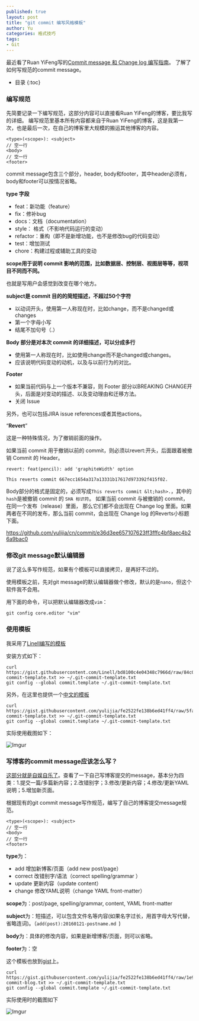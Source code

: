 ```yaml
---
published: true
layout: post
title: "git commit 编写风格模板"
author: Yu
categories: 格式技巧
tags:
- Git
---
```



最近看了Ruan YiFeng写的[Commit message 和 Change log 编写指南](http://www.ruanyifeng.com/blog/2016/01/commit_message_change_log.html)。
了解了如何写规范的commit message。

* 目录
{:toc}


### 编写规范

先简要记录一下编写规范，这部分内容可以直接看Ruan YiFeng的博客，要比我写的详细。
编写规范里基本所有内容都来自于Ruan YiFeng的博客，这是我第一次，也是最后一次，在自己的博客里大规模的搬运其他博客的内容。

~~~
<type>(<scope>): <subject>
// 空一行
<body>
// 空一行
<footer>
~~~

commit message包含三个部分，header, body和footer，其中header必须有，body和footer可以按情况省略。

**type 字段**

- feat：新功能（feature）
- fix：修补bug
- docs：文档（documentation）
- style： 格式（不影响代码运行的变动）
- refactor：重构（即不是新增功能，也不是修改bug的代码变动）
- test：增加测试
- chore：构建过程或辅助工具的变动

**scope用于说明 commit 影响的范围，比如数据层、控制层、视图层等等，视项目不同而不同。**

也就是写用户会感觉到改变在哪个地方。

**subject是 commit 目的的简短描述，不超过50个字符**

- 以动词开头，使用第一人称现在时，比如change，而不是changed或changes
- 第一个字母小写
- 结尾不加句号（.）

**Body 部分是对本次 commit 的详细描述，可以分成多行**

- 使用第一人称现在时，比如使用change而不是changed或changes。
- 应该说明代码变动的动机，以及与以前行为的对比。

**Footer**

- 如果当前代码与上一个版本不兼容，则 Footer 部分以BREAKING CHANGE开头，后面是对变动的描述、以及变动理由和迁移方法。
- 关闭 Issue

另外，也可以包括JIRA issue references或者其他actions。

<q>**Revert**</q>

这是一种特殊情况，为了撤销前面的操作。

如果当前 commit 用于撤销以前的 commit，则必须以revert:开头，后面跟着被撤销 Commit 的 Header。

~~~
revert: feat(pencil): add 'graphiteWidth' option

This reverts commit 667ecc1654a317a13331b17617d973392f415f02.
~~~

Body部分的格式是固定的，必须写成`This reverts commit &lt;hash>.`，其中的`hash`是被撤销 commit 的 `SHA 标识符`。
如果当前 commit 与被撤销的 commit，在同一个发布（release）里面，
那么它们都不会出现在 Change log 里面。如果两者在不同的发布，那么当前 commit，会出现在 Change log 的Reverts小标题下面。

https://github.com/yulijia/cn/commit/e36d3ee657107623ff3fffc4bf8aec4b26a9bac0

### 修改git message默认编辑器

说了这么多写作规范，如果有个模板可以直接拷贝，是再好不过的。

使用模板之前，先对git message的默认编辑器做个修改，默认的是`nano`，但这个软件我不会用。

用下面的命令，可以把默认编辑器改成`vim`：

~~~
git config core.editor "vim"
~~~

### 使用模板

我采用了[Linell编写的模板](https://gist.github.com/Linell/bd8100c4e04348c7966d)

安装方式如下：

~~~
curl https://gist.githubusercontent.com/Linell/bd8100c4e04348c7966d/raw/84c0ea6e0f0a1431d406be6b7bb6e136949090cd/.git-commit-template.txt >> ~/.git-commit-template.txt
git config --global commit.template ~/.git-commit-template.txt
~~~

另外，在这里也提供一个[中文的模板](https://gist.github.com/yulijia/fe2522fe138b6ed41ff4)

~~~
curl https://gist.githubusercontent.com/yulijia/fe2522fe138b6ed41ff4/raw/5fa0007d1863f70cf4631f2dc1513c8676cd4ab8/.git-commit-template.txt >> ~/.git-commit-template.txt
git config --global commit.template ~/.git-commit-template.txt
~~~

实际使用截图如下：

![Imgur](https://i.imgur.com/LMDCXdN.png)



### 写博客的commit message应该怎么写？

<u>这部分就是自娱自乐了</u>。查看了一下自己写博客提交的message，基本分为四类：1.提交一篇/多篇新内容；2.改错别字；3.修改/更新内容；4.修改/更新YAML说明；5.增加新页面。

根据现有的git commit message写作规范，编写了自己的博客提交message规范。

~~~
<type>(<scope>): <subject>
// 空一行
<body>
// 空一行
<footer>
~~~

**type**为：

- add 增加新博客/页面（add new post/page）
- correct 改错别字/语法（correct spelling/grammar ）
- update 更新内容（update content）
- change 修改YAML说明（change YAML front-matter）

**scope**为：post/page, spelling/grammar, content, YAML front-matter

**subject**为：短描述，可以包含文件名等内容(如果名字过长，用首字母大写代替，省略连词)。（`add(post):20160121-postname.md `)

**body**为：具体的修改内容，如果是新增博客/页面，则可以省略。

**footer**为：空

这个模板也放到[gist](https://gist.github.com/yulijia/fe2522fe138b6ed41ff4#file-git-commit-blog-txt)上。

~~~
curl https://gist.githubusercontent.com/yulijia/fe2522fe138b6ed41ff4/raw/1e90ec272180dba299f5ad861e72dfab876c0c5b/.git-commit-blog.txt >> ~/.git-commit-template.txt
git config --global commit.template ~/.git-commit-template.txt
~~~

实际使用时的截图如下

![Imgur](https://i.imgur.com/rVEhe7Z.png)
